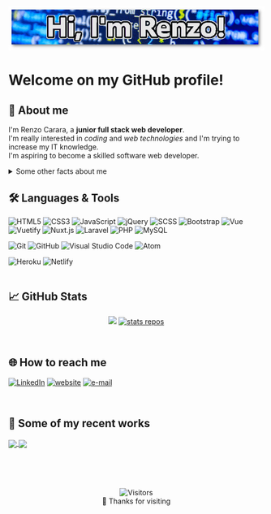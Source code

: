 <!-- renzocarara/renzocarara is a special repository because its `README.md` (this file) appears on your GitHub profile. -->

<p align="center">
<img src="https://github.com/renzocarara/renzocarara/raw/master/assets/banner.png" alt="divider" />
</p>

# Welcome on my GitHub profile!

## 👨 **About me**

I'm Renzo Carara, a **junior full stack web developer**.<br>
I'm really interested in _coding_ and _web technologies_ and I'm trying to increase my IT knowledge.<br>
I'm aspiring to become a skilled software web developer.<br>

<details>
  <summary>Some other facts about me</summary>
  <br>
  <ul>
    <li>🐶 I love animals</li>
    <li>🚴 🏊 I love sports</li>
    <li>🌿 I'm on a vegan diet</li>
    <li>🚀 I'm fond of Star Trek TOS</li>
    <li>🚔 I've spent 1 year in the army</li>
  </ul>
</details>

## 🛠️ **Languages & Tools**

![HTML5](https://img.shields.io/badge/-HTML5-333333?style=plastic&logo=HTML5)
![CSS3](https://img.shields.io/badge/-CSS3-333333?style=plastic&logo=css3&logoColor=5ab1f8)
![JavaScript](https://img.shields.io/badge/-JavaScript-333333?style=plastic&logo=javascript)
![jQuery](https://img.shields.io/badge/-jQuery-333333?style=plastic&logo=jQuery&logoColor=0769AD)
![SCSS](https://img.shields.io/badge/-SCSS-333333?style=plastic&logo=SASS)
![Bootstrap](https://img.shields.io/badge/-Bootstrap-333333?style=plastic&logo=bootstrap&logoColor=a055f0)
![Vue](https://img.shields.io/badge/-Vue-333333?style=plastic&logo=vue.js)
![Vuetify](https://img.shields.io/badge/-Vuetify-333333?style=plastic&logo=vuetify&logoColor=76bbf4)
![Nuxt.js](https://img.shields.io/badge/-Nuxt-333333?style=plastic&logo=Nuxt.js)
![Laravel](https://img.shields.io/badge/-Laravel-333333?style=plastic&logo=laravel)
![PHP](https://img.shields.io/badge/-Php-333333?style=plastic&logo=php)
![MySQL](https://img.shields.io/badge/-MySQL-333333?style=plastic&logo=MySQL&logoColor=83b8ea)

![Git](https://img.shields.io/badge/-Git-333333?style=plastic&logo=git&logoColor=F05032)
![GitHub](https://img.shields.io/badge/-GitHub-333333?style=plastic&logo=github&logoColor=FFFFFF)
![Visual Studio Code](https://img.shields.io/badge/-VSCode-333333?style=plastic&logo=visual-studio-code&logoColor=2e81f4)
![Atom](https://img.shields.io/badge/-Atom-333333?style=plastic&logo=atom&logoColor=58e273)

![Heroku](https://img.shields.io/badge/-Heroku-333333?style=plastic&logo=heroku&logoColor=b583ea)
![Netlify](https://img.shields.io/badge/-Netlify-333333?style=plastic&logo=netlify)
<br><br>

## 📈 **GitHub Stats**

<p align="center">
<a href="https://github.com/renzocarara/renzocarara">
<img src="https://github-readme-stats.vercel.app/api/top-langs/?username=renzocarara&hide_langs_below=1&theme=default&line_height=27&layout=compact&title_color=ffffff&text_color=c9cacc&icon_color=2bbc8a&bg_color=-45,03279f,0777fd,028bfb,3cbeef alt="stats languages" /></a>

<a href="https://github.com/renzocarara/renzocarara">
<img src="https://github-readme-stats.vercel.app/api?username=renzocarara&show_icons=true&count_private=true&include_all_commits=true&line_height=21&title_color=ffffff&text_color=c9cacc&icon_color=2bbc8a&bg_color=333333" alt="stats repos" /></a>
</p>
<br>

## 🌐 **How to reach me**

<p>
<a href="https://www.linkedin.com/in/renzocarara" target="_blank"><img src="https://img.shields.io/badge/LinkedIn-%230077B5.svg?&style=flat-square&logo=linkedin&logoColor=white" alt="LinkedIn"></a>
<a href="https://www.renzocarara.it" target="_blank"><img src="https://img.shields.io/badge/-website-146768?style=flat-square&logo=Google-Chrome&logoColor=white" alt="website"/></a>
<a href="mailto:renzo.carara@libero.it" target="_blank"><img src="https://img.shields.io/badge/-email-e91b3c?style=flat-square&logo=mail.ru&logoColor=white" alt="e-mail"/></a>
</p>
<br>

## 💼 **Some of my recent works**

<a href="https://github.com/renzocarara/nuxt_wr" target="_blank">
  <img align="center" src="https://github-readme-stats.vercel.app/api/pin/?username=renzocarara&repo=nuxt_wr" />
</a>
<a href="https://github.com/renzocarara/vuememo" target="_blank">
  <img align="center" src="https://github-readme-stats.vercel.app/api/pin/?username=renzocarara&repo=vuememo" />
</a>

<br><br><br>

<p align=center>
  <img alt="Visitors" src="https://visitor-badge.laobi.icu/badge?page_id=renzocarara.renzocarara">
  <br>
  🙏 Thanks for visiting
</p>
